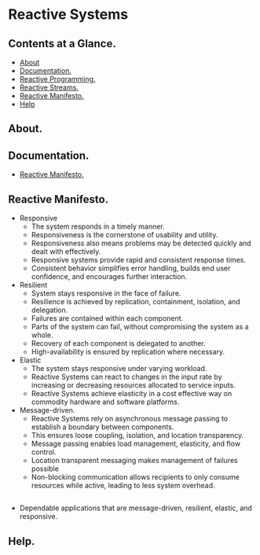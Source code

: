 # Reactive Systems





## Contents at a Glance.
* [About](#about)
* [Documentation.](#documentation)
* [Reactive Programming.](https://github.com/descriptions-of-it-technologies/reactive-programming)
* [Reactive Streams.](https://github.com/descriptions-of-it-technologies/reactive-streams)  
* [Reactive Manifesto.](#reactive-manifesto)
* [Help](#help)





## About.





## Documentation.
* [Reactive Manifesto.](https://www.reactivemanifesto.org/)





## Reactive Manifesto.
* Responsive
    * The system responds in a timely manner.
    * Responsiveness is the cornerstone of usability and utility.
    * Responsiveness also means problems may be detected quickly and dealt with effectively.
    * Responsive systems provide rapid and consistent response times.
    * Consistent behavior simplifies error handling, builds end user confidence, and encourages further interaction.
* Resilient
    * System stays responsive in the face of failure.
    * Resilience is achieved by replication, containment, isolation, and delegation.
    * Failures are contained within each component.
    * Parts of the system can fail, without compromising the system as a whole.
    * Recovery of each component is delegated to another.
    * High-availability is ensured by replication where necessary.
* Elastic
    * The system stays responsive under varying workload.
    * Reactive Systems can react to changes in the input rate by increasing or decreasing resources allocated to service inputs.
    * Reactive Systems achieve elasticity in a cost effective way on commodity hardware and software platforms.
* Message-driven.
    * Reactive Systems rely on asynchronous message passing to establish a boundary between components.
    * This ensures loose coupling, isolation, and location transparency.
    * Message passing enables load management, elasticity, and flow control.
    * Location transparent messaging makes management of failures possible
    * Non-blocking communication allows recipients to only consume resources while active, leading to less system overhead.





## 
* Dependable applications that are message-driven, resilient, elastic, and responsive.




## Help.
